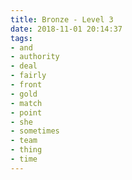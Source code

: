 ```yaml
---
title: Bronze - Level 3
date: 2018-11-01 20:14:37
tags:
- and
- authority
- deal
- fairly
- front
- gold
- match
- point
- she
- sometimes
- team
- thing
- time
---
```

